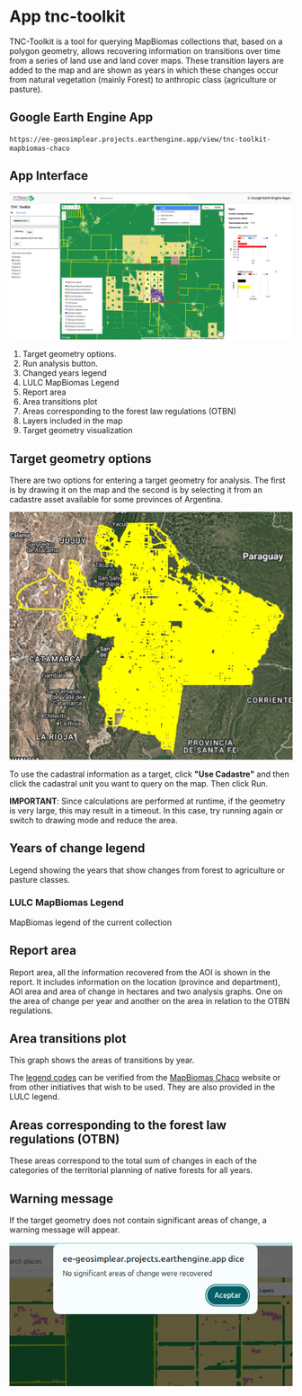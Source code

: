 # App tnc-toolkit

TNC-Toolkit is a tool for querying MapBiomas collections that, based on a polygon geometry, allows recovering information on transitions over time from a series of land use and land cover maps. These transition layers are added to the map and are shown as years in which these changes occur from natural vegetation (mainly Forest) to anthropic class (agriculture or pasture).

## Google Earth Engine App

    https://ee-geosimplear.projects.earthengine.app/view/tnc-toolkit-mapbiomas-chaco

## App Interface

![toolkit-interfaz](images/interface-app.png)

 1. Target geometry options.
 2. Run analysis button.
 3. Changed years legend
 4. LULC MapBiomas Legend
 5. Report area
 6. Area transitions plot
 7. Areas corresponding to the forest law regulations (OTBN)
 8. Layers included in the map
 9. Target geometry visualization


## Target geometry options

There are two options for entering a target geometry for analysis. The first is by drawing it on the map and the second is by selecting it from an cadastre asset available for some provinces of Argentina.
	
![cadastre-extent](images/cadastre-cover.png)

To use the cadastral information as a target, click **"Use Cadastre"** and then click the cadastral unit you want to query on the map. Then click Run.

**IMPORTANT**: Since calculations are performed at runtime, if the geometry is very large, this may result in a timeout. In this case, try running again or switch to drawing mode and reduce the area.

## Years of change legend

Legend showing the years that show changes from forest to agriculture or pasture classes.

### LULC MapBiomas Legend

MapBiomas legend of the current collection

## Report area

Report area, all the information recovered from the AOI is shown in the report. It includes information on the location (province and department), AOI area and area of change in hectares and two analysis graphs. One on the area of change per year and another on the area in relation to the OTBN regulations.

## Area transitions plot

This graph shows the areas of transitions by year. 

The [legend codes](https://chaco.mapbiomas.org/legend-codes/) can be verified from the [MapBiomas Chaco](https://chaco.mapbiomas.org) website or from other initiatives that wish to be used. They are also provided in the LULC legend.

## Areas corresponding to the forest law regulations (OTBN)

These areas correspond to the total sum of changes in each of the categories of the territorial planning of native forests for all years.

## Warning message

If the target geometry does not contain significant areas of change, a warning message will appear.

![warning-msg](images/warning-msg.png)









 
